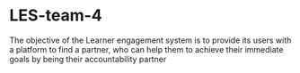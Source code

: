 # LES-team-4
The objective of the Learner engagement system is to provide its users with a platform to find a partner, who can help them to achieve their immediate goals by being their accountability partner
